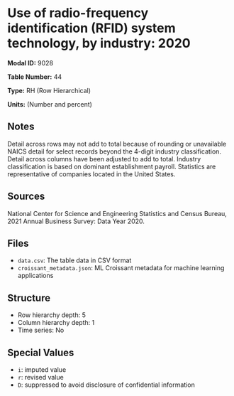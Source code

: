 # Use of radio-frequency identification (RFID) system technology, by industry: 2020

**Modal ID:** 9028

**Table Number:** 44

**Type:** RH (Row Hierarchical)

**Units:** (Number and percent)

## Notes

Detail across rows may not add to total because of rounding or unavailable NAICS detail for select records beyond the 4-digit industry classification. Detail across columns have been adjusted to add to total. Industry classification is based on dominant establishment payroll. Statistics are representative of companies located in the United States.

## Sources

National Center for Science and Engineering Statistics and Census Bureau, 2021 Annual Business Survey: Data Year 2020.

## Files

- `data.csv`: The table data in CSV format
- `croissant_metadata.json`: ML Croissant metadata for machine learning applications

## Structure

- Row hierarchy depth: 5
- Column hierarchy depth: 1
- Time series: No

## Special Values

- `i`: imputed value
- `r`: revised value
- `D`: suppressed to avoid disclosure of confidential information
